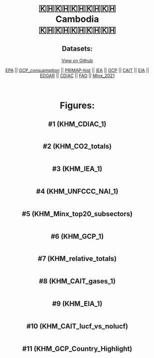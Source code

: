 
<center>
<h1 align="center">
🇰🇭🇰🇭🇰🇭🇰🇭🇰🇭
<br>
Cambodia
<br>
🇰🇭🇰🇭🇰🇭🇰🇭🇰🇭
</h1>
<h2>Datasets:</h2>
<p><a href="https://github.com/dquintani/GreenhouseData/tree/master/country_data/KHM_Cambodia/data">View on Github</a>
<br></p><p><a href="data/KHM_EPA.csv">EPA</a> || <a href="data/KHM_GCP_consupmption.csv">GCP_consupmption</a> || <a href="data/KHM_PRIMAP-hist.csv">PRIMAP-hist</a> || <a href="data/KHM_IEA.csv">IEA</a> || <a href="data/KHM_GCP.csv">GCP</a> || <a href="data/KHM_CAIT.csv">CAIT</a> || <a href="data/KHM_EIA.csv">EIA</a> || <a href="data/KHM_EDGAR.csv">EDGAR</a> || <a href="data/KHM_CDIAC.csv">CDIAC</a> || <a href="data/KHM_FAO.csv">FAO</a> || <a href="data/KHM_Minx_2021.csv">Minx_2021</a></p><p><br></p>
<h1>Figures:</h1><h2>#1 (KHM_CDIAC_1)</h2>
<p><img alt="" src="figures/KHM_CDIAC_1.png" /></p><h2>#2 (KHM_CO2_totals)</h2>
<p><img alt="" src="figures/KHM_CO2_totals.png" /></p><h2>#3 (KHM_IEA_1)</h2>
<p><img alt="" src="figures/KHM_IEA_1.png" /></p><h2>#4 (KHM_UNFCCC_NAI_1)</h2>
<p><img alt="" src="figures/KHM_UNFCCC_NAI_1.png" /></p><h2>#5 (KHM_Minx_top20_subsectors)</h2>
<p><img alt="" src="figures/KHM_Minx_top20_subsectors.png" /></p><h2>#6 (KHM_GCP_1)</h2>
<p><img alt="" src="figures/KHM_GCP_1.png" /></p><h2>#7 (KHM_relative_totals)</h2>
<p><img alt="" src="figures/KHM_relative_totals.png" /></p><h2>#8 (KHM_CAIT_gases_1)</h2>
<p><img alt="" src="figures/KHM_CAIT_gases_1.png" /></p><h2>#9 (KHM_EIA_1)</h2>
<p><img alt="" src="figures/KHM_EIA_1.png" /></p><h2>#10 (KHM_CAIT_lucf_vs_nolucf)</h2>
<p><img alt="" src="figures/KHM_CAIT_lucf_vs_nolucf.png" /></p><h2>#11 (KHM_GCP_Country_Highlight)</h2>
<p><img alt="" src="figures/KHM_GCP_Country_Highlight.png" /></p>